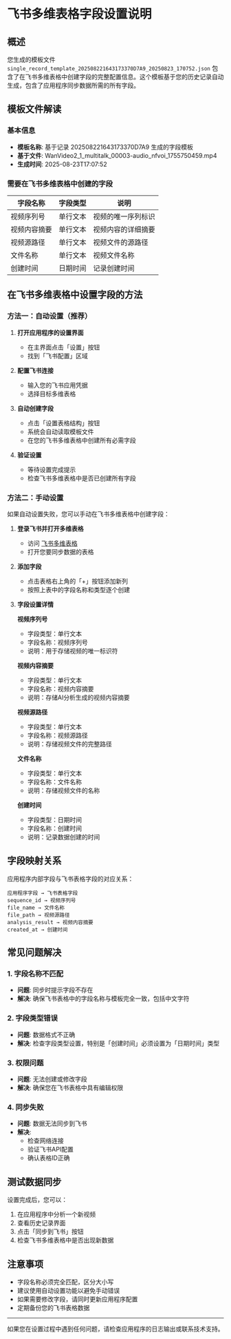 # 飞书多维表格字段设置说明

## 概述

您生成的模板文件 `single_record_template_202508221643173370D7A9_20250823_170752.json` 包含了在飞书多维表格中创建字段的完整配置信息。这个模板基于您的历史记录自动生成，包含了应用程序同步数据所需的所有字段。

## 模板文件解读

### 基本信息
- **模板名称**: 基于记录 202508221643173370D7A9 生成的字段模板
- **基于文件**: WanVideo2_1_multitalk_00003-audio_nfvoi_1755750459.mp4
- **生成时间**: 2025-08-23T17:07:52

### 需要在飞书多维表格中创建的字段

| 字段名称 | 字段类型 | 说明 |
|---------|---------|------|
| 视频序列号 | 单行文本 | 视频的唯一序列标识 |
| 视频内容摘要 | 单行文本 | 视频内容的详细摘要 |
| 视频源路径 | 单行文本 | 视频文件的源路径 |
| 文件名称 | 单行文本 | 视频文件名称 |
| 创建时间 | 日期时间 | 记录创建时间 |

## 在飞书多维表格中设置字段的方法

### 方法一：自动设置（推荐）

1. **打开应用程序的设置界面**
   - 在主界面点击「设置」按钮
   - 找到「飞书配置」区域

2. **配置飞书连接**
   - 输入您的飞书应用凭据
   - 选择目标多维表格

3. **自动创建字段**
   - 点击「设置表格结构」按钮
   - 系统会自动读取模板文件
   - 在您的飞书多维表格中创建所有必需字段

4. **验证设置**
   - 等待设置完成提示
   - 检查飞书多维表格中是否已创建所有字段

### 方法二：手动设置

如果自动设置失败，您可以手动在飞书多维表格中创建字段：

1. **登录飞书并打开多维表格**
   - 访问 [飞书多维表格](https://feishu.cn)
   - 打开您要同步数据的表格

2. **添加字段**
   - 点击表格右上角的「+」按钮添加新列
   - 按照上表中的字段名称和类型逐个创建

3. **字段设置详情**
   
   **视频序列号**
   - 字段类型：单行文本
   - 字段名称：视频序列号
   - 说明：用于存储视频的唯一标识符
   
   **视频内容摘要**
   - 字段类型：单行文本
   - 字段名称：视频内容摘要
   - 说明：存储AI分析生成的视频内容摘要
   
   **视频源路径**
   - 字段类型：单行文本
   - 字段名称：视频源路径
   - 说明：存储视频文件的完整路径
   
   **文件名称**
   - 字段类型：单行文本
   - 字段名称：文件名称
   - 说明：存储视频文件的名称
   
   **创建时间**
   - 字段类型：日期时间
   - 字段名称：创建时间
   - 说明：记录数据创建的时间

## 字段映射关系

应用程序内部字段与飞书表格字段的对应关系：

```
应用程序字段 → 飞书表格字段
sequence_id → 视频序列号
file_name → 文件名称
file_path → 视频源路径
analysis_result → 视频内容摘要
created_at → 创建时间
```

## 常见问题解决

### 1. 字段名称不匹配
- **问题**: 同步时提示字段不存在
- **解决**: 确保飞书表格中的字段名称与模板完全一致，包括中文字符

### 2. 字段类型错误
- **问题**: 数据格式不正确
- **解决**: 检查字段类型设置，特别是「创建时间」必须设置为「日期时间」类型

### 3. 权限问题
- **问题**: 无法创建或修改字段
- **解决**: 确保您在飞书表格中具有编辑权限

### 4. 同步失败
- **问题**: 数据无法同步到飞书
- **解决**: 
  - 检查网络连接
  - 验证飞书API配置
  - 确认表格ID正确

## 测试数据同步

设置完成后，您可以：

1. 在应用程序中分析一个新视频
2. 查看历史记录界面
3. 点击「同步到飞书」按钮
4. 检查飞书多维表格中是否出现新数据

## 注意事项

- 字段名称必须完全匹配，区分大小写
- 建议使用自动设置功能以避免手动错误
- 如果需要修改字段，请同时更新应用程序配置
- 定期备份您的飞书表格数据

---

如果您在设置过程中遇到任何问题，请检查应用程序的日志输出或联系技术支持。